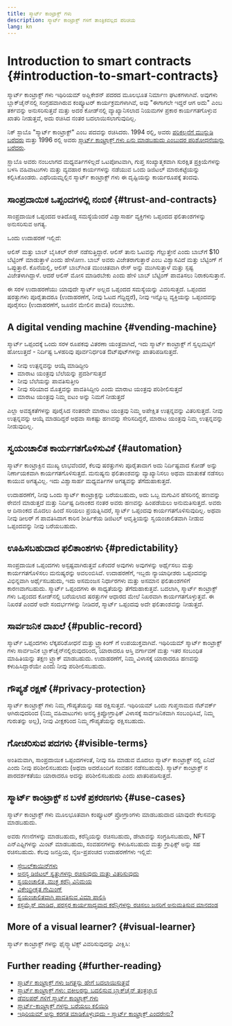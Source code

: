 ```yaml
---
title: ಸ್ಮಾರ್ಟ್ ಕಾಂಟ್ರಾಕ್ಟ್ ಗಳು
description: ಸ್ಮಾರ್ಟ್ ಕಾಂಟ್ರಾಕ್ಟ್ ಗಳಿಗೆ ತಾಂತ್ರಿಕವಲ್ಲದ ಪರಿಚಯ
lang: kn
---
```


# Introduction to smart contracts {#introduction-to-smart-contracts}

ಸ್ಮಾರ್ಟ್ ಕಾಂಟ್ರಾಕ್ಟ್ ಗಳು ಇಥಿರಿಯಮ್ ಅಪ್ಲಿಕೇಶನ್ ಪದರದ ಮೂಲಭೂತ ನಿರ್ಮಾಣ ಘಟಕಗಳಾಗಿವೆ. ಅವುಗಳು ಬ್ಲಾಕ್‌ಚೈನ್‌ನಲ್ಲಿ ಸಂಗ್ರಹವಾಗಿರುವ ಕಂಪ್ಯೂಟರ್ ಕಾರ್ಯಕ್ರಮಗಳಾಗಿವೆ, ಅವು "ಈಗಾಗಲೇ ಇದ್ದರೆ ಆಗ ಅದು" ಎಂಬ ತರ್ಕವನ್ನು ಅನುಸರಿಸುತ್ತವೆ ಮತ್ತು ಅದರ ಕೋಡ್‌ನಲ್ಲಿ ವ್ಯಾಖ್ಯಾನಿಸಲಾದ ನಿಯಮಗಳ ಪ್ರಕಾರ ಕಾರ್ಯಗತಗೊಳ್ಳುವ ಖಾತರಿ ನೀಡುತ್ತವೆ, ಅದು ರಚಿಸಿದ ನಂತರ ಬದಲಾಯಿಸಲಾಗುವುದಿಲ್ಲ.

ನಿಕ್ ಸ್ಜಾಬೊ "ಸ್ಮಾರ್ಟ್ ಕಾಂಟ್ರಾಕ್ಟ್" ಎಂಬ ಪದವನ್ನು ರಚಿಸಿದರು. 1994 ರಲ್ಲಿ, ಅವರು [ಪರಿಕಲ್ಪನೆಗೆ ಮುನ್ನುಡಿ ಬರೆದರು](https://www.fon.hum.uva.nl/rob/Courses/InformationInSpeech/CDROM/Literature/LOTwinterschool2006/szabo.best.vwh.net/smart.contracts.html) ಮತ್ತು 1996 ರಲ್ಲಿ ಅವರು [ಸ್ಮಾರ್ಟ್ ಕಾಂಟ್ರಾಕ್ಟ್ ಗಳು ಏನು ಮಾಡಬಹುದು ಎಂಬುದರ ಪರಿಶೋಧನೆಯನ್ನು ಬರೆದರು](https://www.fon.hum.uva.nl/rob/Courses/InformationInSpeech/CDROM/Literature/LOTwinterschool2006/szabo.best.vwh.net/smart_contracts_2.html).

ಸ್ಝಾಬೊ ಅವರು ನಂಬಲಾಗದ ಮಧ್ಯವರ್ತಿಗಳಿಲ್ಲದೆ ಒಟಪೋಟವಾಗಿ, ಗುಪ್ತ ಸಂಖ್ಯಾತ್ಮಕವಾಗಿ ಸುರಕ್ಷಿತ ಪ್ರಕ್ರಿಯೆಗಳನ್ನು ಬಳಸಿ ವಹಿವಾಟುಗಳು ಮತ್ತು ವ್ಯವಹಾರ ಕಾರ್ಯಗಳನ್ನು ನಡೆಯುವ ಒಂದು ಡಿಜಿಟಲ್ ಮಾರುಕಟ್ಟೆಯನ್ನು ಕಲ್ಪಿಸಿಕೊಂಡರು. ಎಥೆರಿಯಮ್ನಲ್ಲಿನ ಸ್ಮಾರ್ಟ್ ಕಾಂಟ್ರಾಕ್ಟ್ ಗಳು ಈ ದೃಷ್ಟಿಯನ್ನು ಕಾರ್ಯರೂಪಕ್ಕೆ ತಂದವು.

## ಸಾಂಪ್ರದಾಯಿಕ ಒಪ್ಪಂದಗಳಲ್ಲಿ ನಂಬಿಕೆ {#trust-and-contracts}

ಸಾಂಪ್ರದಾಯಿಕ ಒಪ್ಪಂದದ ಅತಿದೊಡ್ಡ ಸಮಸ್ಯೆಯೆಂದರೆ ವಿಶ್ವಾಸಾರ್ಹ ವ್ಯಕ್ತಿಗಳು ಒಪ್ಪಂದದ ಫಲಿತಾಂಶಗಳನ್ನು ಅನುಸರಿಸುವ ಅಗತ್ಯ.

ಒಂದು ಉದಾಹರಣೆ ಇಲ್ಲಿದೆ:

ಆಲಿಸ್ ಮತ್ತು ಬಾಬ್ ಬೈಸಿಕಲ್ ರೇಸ್ ನಡೆಸುತ್ತಿದ್ದಾರೆ. ಆಲಿಸ್ ತಾನು ಓಟವನ್ನು ಗೆಲ್ಲುತ್ತೇನೆ ಎಂದು ಬಾಬ್‍ಗೆ $10 ಬೆಟ್ಟಿಂಗ್ ಮಾಡುತ್ತಾಳೆ ಎಂದು ಹೇಳೋಣ. ಬಾಬ್ ಅವರು ವಿಜೇತರಾಗುತ್ತಾರೆ ಎಂಬ ವಿಶ್ವಾಸವಿದೆ ಮತ್ತು ಬೆಟ್ಟಿಂಗ್ ಗೆ ಒಪ್ಪುತ್ತಾರೆ. ಕೊನೆಯಲ್ಲಿ, ಆಲಿಸ್ ಬಾಬ್‍ಗಿಂತ ಮುಂಚಿತವಾಗಿ ರೇಸ್ ಅನ್ನು ಮುಗಿಸುತ್ತಾಳೆ ಮತ್ತು ಸ್ಪಷ್ಟ ವಿಜೇತಳಾಗಿದ್ದಾಳೆ. ಆದರೆ ಆಲಿಸ್ ಮೋಸ ಮಾಡಿರಬೇಕು ಎಂದು ಹೇಳಿ ಬಾಬ್ ಬೆಟ್ಟಿಂಗ್ ಪಾವತಿಸಲು ನಿರಾಕರಿಸುತ್ತಾನೆ.

ಈ ಸರಳ ಉದಾಹರಣೆಯು ಯಾವುದೇ ಸ್ಮಾರ್ಟ್ ಅಲ್ಲದ ಒಪ್ಪಂದದ ಸಮಸ್ಯೆಯನ್ನು ವಿವರಿಸುತ್ತದೆ. ಒಪ್ಪಂದದ ಷರತ್ತುಗಳು ಪೂರೈತಾದರೂ (ಉದಾಹರಣೆಗೆ, ನೀವು ಓಟದ ಗೆದ್ದಿದ್ದರೆ), ನೀವು ಇನ್ನೊಬ್ಬ ವ್ಯಕ್ತಿಯನ್ನು ಒಪ್ಪಂದವನ್ನು ಪೂರೈಸಲು (ಉದಾಹರಣೆಗೆ, ಜೂಜಿನ ಮೇಲಿನ ಪಾವತಿ) ನಂಬಬೇಕು.

## A digital vending machine {#vending-machine}

ಸ್ಮಾರ್ಟ್ ಒಪ್ಪಂದಕ್ಕೆ ಒಂದು ಸರಳ ರೂಪಕವು ವಿತರಣಾ ಯಂತ್ರವಾಗಿದೆ, ಇದು ಸ್ಮಾರ್ಟ್ ಕಾಂಟ್ರಾಕ್ಟ್ ಗೆ ಸ್ವಲ್ಪಮಟ್ಟಿಗೆ ಹೋಲುತ್ತದೆ - ನಿರ್ದಿಷ್ಟ ಒಳಹರಿವು ಪೂರ್ವನಿರ್ಧರಿತ ಔಟ್‌ಪುಟ್‌ಗಳನ್ನು ಖಾತರಿಪಡಿಸುತ್ತದೆ.

- ನೀವು ಉತ್ಪನ್ನವನ್ನು ಆಯ್ಕೆ ಮಾಡಿದ್ದೀರಿ
- ಮಾರಾಟ ಯಂತ್ರವು ಬೆಲೆಯನ್ನು ಪ್ರದರ್ಶಿಸುತ್ತದೆ
- ನೀವು ಬೆಲೆಯನ್ನು ಪಾವತಿಸುತ್ತೀರಿ
- ನೀವು ಸರಿಯಾದ ಮೊತ್ತವನ್ನು ಪಾವತಿಸಿದ್ದೀರಿ ಎಂದು ಮಾರಾಟ ಯಂತ್ರವು ಪರಿಶೀಲಿಸುತ್ತದೆ
- ಮಾರಾಟ ಯಂತ್ರವು ನಿಮ್ಮ ಐಟಂ ಅನ್ನು ನಿಮಗೆ ನೀಡುತ್ತದೆ

ಎಲ್ಲಾ ಅವಶ್ಯಕತೆಗಳನ್ನು ಪೂರೈಸಿದ ನಂತರವೇ ಮಾರಾಟ ಯಂತ್ರವು ನಿಮ್ಮ ಅಪೇಕ್ಷಿತ ಉತ್ಪನ್ನವನ್ನು ವಿತರಿಸುತ್ತದೆ. ನೀವು ಉತ್ಪನ್ನವನ್ನು ಆಯ್ಕೆ ಮಾಡದಿದ್ದರೆ ಅಥವಾ ಸಾಕಷ್ಟು ಹಣವನ್ನು ಸೇರಿಸದಿದ್ದರೆ, ಮಾರಾಟ ಯಂತ್ರವು ನಿಮ್ಮ ಉತ್ಪನ್ನವನ್ನು ನೀಡುವುದಿಲ್ಲ.

## ಸ್ವಯಂಚಾಲಿತ ಕಾರ್ಯಗತಗೊಳಿಸುವಿಕೆ {#automation}

ಸ್ಮಾರ್ಟ್ ಕಾಂಟ್ರಾಕ್ಟಿನ ಮುಖ್ಯ ಲಾಭವೆಂದರೆ, ಕೆಲವು ಷರತ್ತುಗಳು ಪೂರೈತಾದಾಗ ಅದು ನಿರ್ದಿಷ್ಟವಾದ ಕೋಡ್ ಅನ್ನು ನಿರ್ಣಾಯಕವಾಗಿ ಕಾರ್ಯಗತಗೊಳಿಸುತ್ತದೆ. ಮನುಷ್ಯನು ಫಲಿತಾಂಶವನ್ನು ವ್ಯಾಖ್ಯಾನಿಸಲು ಅಥವಾ ಮಾತುಕತೆ ನಡೆಸಲು ಕಾಯುವ ಅಗತ್ಯವಿಲ್ಲ. ಇದು ವಿಶ್ವಾಸಾರ್ಹ ಮಧ್ಯವರ್ತಿಗಳ ಅಗತ್ಯವನ್ನು ತೆಗೆದುಹಾಕುತ್ತದೆ.

ಉದಾಹರಣೆಗೆ, ನೀವು ಒಂದು ಸ್ಮಾರ್ಟ್ ಕಾಂಟ್ರಾಕ್ಟನ್ನು ಬರೆಯಬಹುದು, ಅದು ಒಬ್ಬ ಮಗುವಿನ ಹೆಸರಿನಲ್ಲಿ ಹಣವನ್ನು ಠೇವಣಿ ಮಾಡುತ್ತದೆ ಮತ್ತು ನಿರ್ದಿಷ್ಟ ದಿನಾಂಕದ ನಂತರ ಅವರು ಹಣವನ್ನು ಹಿಂಪಡೆಯಲು ಅನುಮತಿಸುತ್ತದೆ. ಅವರು ಆ ದಿನಾಂಕದ ಮೊದಲು ಹಿಂದೆ ಸರಿಯಲು ಪ್ರಯತ್ನಿಸಿದರೆ, ಸ್ಮಾರ್ಟ್ ಒಪ್ಪಂದವು ಕಾರ್ಯಗತಗೊಳಿಸುವುದಿಲ್ಲ. ಅಥವಾ ನೀವು ಡೀಲರ್ ಗೆ ಪಾವತಿಸಿದಾಗ ಕಾರಿನ ಶೀರ್ಷಿಕೆಯ ಡಿಜಿಟಲ್ ಆವೃತ್ತಿಯನ್ನು ಸ್ವಯಂಚಾಲಿತವಾಗಿ ನೀಡುವ ಒಪ್ಪಂದವನ್ನು ನೀವು ಬರೆಯಬಹುದು.

## ಊಹಿಸಬಹುದಾದ ಫಲಿತಾಂಶಗಳು {#predictability}

ಸಾಂಪ್ರದಾಯಿಕ ಒಪ್ಪಂದಗಳು ಅಸ್ಪಷ್ಟವಾಗಿರುತ್ತವೆ ಏಕೆಂದರೆ ಅವುಗಳು ಅವುಗಳನ್ನು ಅರ್ಥೈಸಲು ಮತ್ತು ಕಾರ್ಯಗತಗೊಳಿಸಲು ಮನುಷ್ಯರನ್ನು ಅವಲಂಬಿಸಿವೆ. ಉದಾಹರಣೆಗೆ, ಇಬ್ಬರು ನ್ಯಾಯಾಧೀಶರು ಒಪ್ಪಂದವನ್ನು ವಿಭಿನ್ನವಾಗಿ ಅರ್ಥೈಸಬಹುದು, ಇದು ಅಸಮಂಜಸ ನಿರ್ಧಾರಗಳು ಮತ್ತು ಅಸಮಾನ ಫಲಿತಾಂಶಗಳಿಗೆ ಕಾರಣವಾಗಬಹುದು. ಸ್ಮಾರ್ಟ್ ಒಪ್ಪಂದಗಳು ಈ ಸಾಧ್ಯತೆಯನ್ನು ತೆಗೆದುಹಾಕುತ್ತವೆ. ಬದಲಾಗಿ, ಸ್ಮಾರ್ಟ್ ಕಾಂಟ್ರಾಕ್ಟ್ ಗಳು ಒಪ್ಪಂದದ ಕೋಡ್‌ನಲ್ಲಿ ಬರೆಯಲಾದ ಷರತ್ತುಗಳ ಆಧಾರದ ಮೇಲೆ ನಿಖರವಾಗಿ ಕಾರ್ಯಗತಗೊಳ್ಳುತ್ತವೆ. ಈ ನಿಖರತೆ ಎಂದರೆ ಅದೇ ಸಂದರ್ಭಗಳನ್ನು ನೀಡಿದರೆ, ಸ್ಮಾರ್ಟ್ ಒಪ್ಪಂದವು ಅದೇ ಫಲಿತಾಂಶವನ್ನು ನೀಡುತ್ತದೆ.

## ಸಾರ್ವಜನಿಕ ದಾಖಲೆ {#public-record}

ಸ್ಮಾರ್ಟ್ ಒಪ್ಪಂದಗಳು ಲೆಕ್ಕಪರಿಶೋಧನೆ ಮತ್ತು ಟ್ರ್ಯಾಕಿಂಗ್ ಗೆ ಉಪಯುಕ್ತವಾಗಿವೆ. ಇಥಿರಿಯಮ್ ಸ್ಮಾರ್ಟ್ ಕಾಂಟ್ರಾಕ್ಟ್ ಗಳು ಸಾರ್ವಜನಿಕ ಬ್ಲಾಕ್‍ಚೈನ್‍ನಲ್ಲಿರುವುದರಿಂದ, ಯಾರಾದರೂ ಆಸ್ತಿ ವರ್ಗಾವಣೆ ಮತ್ತು ಇತರ ಸಂಬಂಧಿತ ಮಾಹಿತಿಯನ್ನು ತಕ್ಷಣ ಟ್ರ್ಯಾಕ್ ಮಾಡಬಹುದು. ಉದಾಹರಣೆಗೆ, ನಿಮ್ಮ ವಿಳಾಸಕ್ಕೆ ಯಾರಾದರೂ ಹಣವನ್ನು ಕಳುಹಿಸಿದ್ದಾರೆಯೇ ಎಂದು ನೀವು ಪರಿಶೀಲಿಸಬಹುದು.

## ಗೌಪ್ಯತೆ ರಕ್ಷಣೆ {#privacy-protection}

ಸ್ಮಾರ್ಟ್ ಕಾಂಟ್ರಾಕ್ಟ್ ಗಳು ನಿಮ್ಮ ಗೌಪ್ಯತೆಯನ್ನು ಸಹ ರಕ್ಷಿಸುತ್ತವೆ. ಇಥಿರಿಯಮ್ ಒಂದು ಗುಪ್ತನಾಮದ ನೆಟ್‌ವರ್ಕ್ ಆಗಿರುವುದರಿಂದ (ನಿಮ್ಮ ವಹಿವಾಟುಗಳು ಅನನ್ಯ ಕ್ರಿಪ್ಟೋಗ್ರಾಫಿಕ್ ವಿಳಾಸಕ್ಕೆ ಸಾರ್ವಜನಿಕವಾಗಿ ಸಂಬಂಧಿಸಿವೆ, ನಿಮ್ಮ ಗುರುತನ್ನು ಅಲ್ಲ), ನೀವು ವೀಕ್ಷಕರಿಂದ ನಿಮ್ಮ ಗೌಪ್ಯತೆಯನ್ನು ರಕ್ಷಿಸಬಹುದು.

## ಗೋಚರಿಸುವ ಪದಗಳು {#visible-terms}

ಅಂತಿಮವಾಗಿ, ಸಾಂಪ್ರದಾಯಿಕ ಒಪ್ಪಂದಗಳಂತೆ, ನೀವು ಸಹಿ ಮಾಡುವ ಮೊದಲು ಸ್ಮಾರ್ಟ್ ಕಾಂಟ್ರಾಕ್ಟ್ ನಲ್ಲಿ ಏನಿದೆ ಎಂದು ನೀವು ಪರಿಶೀಲಿಸಬಹುದು (ಅಥವಾ ಅದರೊಂದಿಗೆ ಸಂವಹನ ನಡೆಸಬಹುದು). ಸ್ಮಾರ್ಟ್ ಕಾಂಟ್ರಾಕ್ಟ್ ನ ಪಾರದರ್ಶಕತೆಯು ಯಾರಾದರೂ ಅದನ್ನು ಪರಿಶೀಲಿಸಬಹುದು ಎಂದು ಖಾತರಿಪಡಿಸುತ್ತದೆ.

## ಸ್ಮಾರ್ಟ್ ಕಾಂಟ್ರಾಕ್ಟ್ ನ ಬಳಕೆ ಪ್ರಕರಣಗಳು {#use-cases}

ಸ್ಮಾರ್ಟ್ ಕಾಂಟ್ರಾಕ್ಟ್ ಗಳು ಮೂಲಭೂತವಾಗಿ ಕಂಪ್ಯೂಟರ್ ಪ್ರೋಗ್ರಾಂಗಳು ಮಾಡಬಹುದಾದ ಯಾವುದೇ ಕೆಲಸವನ್ನು ಮಾಡಬಹುದು.

ಅವರು ಗಣನೆಗಳನ್ನು ಮಾಡಬಹುದು, ಕರೆನ್ಸಿಯನ್ನು ರಚಿಸಬಹುದು, ಡೇಟಾವನ್ನು ಸಂಗ್ರಹಿಸಬಹುದು, NFT ಎನ್ಎಫ್ಟಿಗಳನ್ನು ಮಿಂಟ್ ಮಾಡಬಹುದು, ಸಂವಹನಗಳನ್ನು ಕಳುಹಿಸಬಹುದು ಮತ್ತು ಗ್ರಾಫಿಕ್ಸ್ ಅನ್ನು ಸಹ ರಚಿಸಬಹುದು. ಕೆಲವು ಜನಪ್ರಿಯ, ನೈಜ-ಪ್ರಪಂಚದ ಉದಾಹರಣೆಗಳು ಇಲ್ಲಿವೆ:

- [ಸ್ಟೇಬಲ್‍ಕಾಯಿನ್‍‍ಗಳು](/stablecoins/)
- [ಅನನ್ಯ ಡಿಜಿಟಲ್ ಸ್ವತ್ತುಗಳನ್ನು ರಚಿಸುವುದು ಮತ್ತು ವಿತರಿಸುವುದು](/nft/)
- [ಸ್ವಯಂಚಾಲಿತ, ಮುಕ್ತ ಕರೆನ್ಸಿ ವಿನಿಮಯ](/get-eth/#dex)
- [ವಿಕೇಂದ್ರೀಕೃತ ಗೇಮಿಂಗ್](/dapps/?category=gaming#explore)
- [ಸ್ವಯಂಚಾಲಿತವಾಗಿ ಪಾವತಿಸುವ ವಿಮಾ ಪಾಲಿಸಿ](https://etherisc.com/)
- [ಕಸ್ಟಮೈಸ್ ಮಾಡಿದ, ಪರಸ್ಪರ ಕಾರ್ಯಸಾಧ್ಯವಾದ ಕರೆನ್ಸಿಗಳನ್ನು ರಚಿಸಲು ಜನರಿಗೆ ಅನುಮತಿಸುವ ಮಾನದಂಡ](/developers/docs/standards/tokens/)

## More of a visual learner? {#visual-learner}

ಸ್ಮಾರ್ಟ್ ಕಾಂಟ್ರಾಕ್ಟ್ ಗಳನ್ನು ಫೈನ್ಮ್ಯಾಟಿಕ್ಸ್ ವಿವರಿಸುವುದನ್ನು ವೀಕ್ಷಿಸಿ:

<YouTube id="pWGLtjG-F5c" />

## Further reading {#further-reading}

- [ಸ್ಮಾರ್ಟ್ ಕಾಂಟ್ರಾಕ್ಟ್ ಗಳು ಜಗತ್ತನ್ನು ಹೇಗೆ ಬದಲಾಯಿಸುತ್ತವೆ](https://www.youtube.com/watch?v=pA6CGuXEKtQ)
- [ಸ್ಮಾರ್ಟ್ ಕಾಂಟ್ರಾಕ್ಟ್ ಗಳು: ವಕೀಲರನ್ನು ಬದಲಿಸುವ ಬ್ಲಾಕ್‍ಚೈನ್ ತಂತ್ರಜ್ಞಾನ](https://blockgeeks.com/guides/smart-contracts/)
- [ಡೆವಲಪರ್ ಗಳಿಗೆ ಸ್ಮಾರ್ಟ್ ಕಾಂಟ್ರಾಕ್ಟ್ ಗಳು](/developers/docs/smart-contracts/)
- [ಸ್ಮಾರ್ಟ್-ಕಾಂಟ್ರಾಕ್ಟ್ ಗಳನ್ನು ಬರೆಯಲು ಕಲಿಯಿರಿ](/developers/learning-tools/)
- [ಇಥಿರಿಯಮ್ ಅನ್ನು ಕರಗತ ಮಾಡಿಕೊಳ್ಳುವುದು - ಸ್ಮಾರ್ಟ್ ಕಾಂಟ್ರಾಕ್ಟ್ ಎಂದರೇನು?](https://github.com/ethereumbook/ethereumbook/blob/develop/07smart-contracts-solidity.asciidoc#what-is-a-smart-contract)
